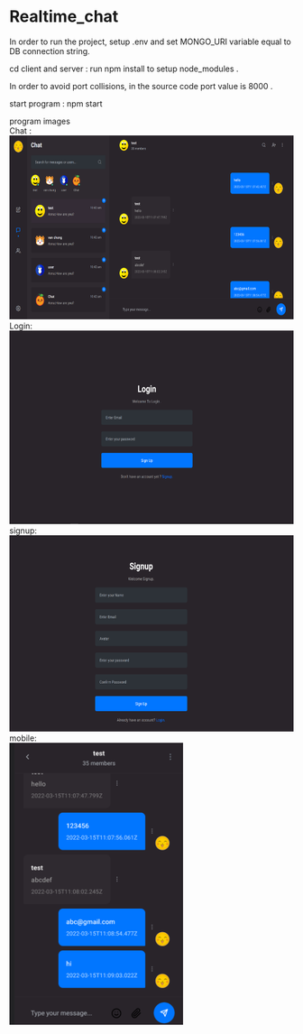 # Realtime_chat

In order to run the project, setup .env and set MONGO_URI variable equal to DB connection string.

cd client and server : run npm install to setup node_modules .

In order to avoid port collisions, in the source code port value is 8000 .

start program  : npm start

program images
</br>
Chat :
</br>
<img src="./img/1.PNG" height="326" alt="eslint" title="HTML5"/>
</br>
Login:
</br>
<img src="./img/3.PNG" height="343" alt="eslint" title="HTML5"/>
</br>
signup:
</br>
<img src="./img/2.PNG" height="348" alt="eslint" title="HTML5"/>
</br>
mobile:
</br>
<img src="./img/4.PNG" height="500" alt="eslint" title="HTML5"/>